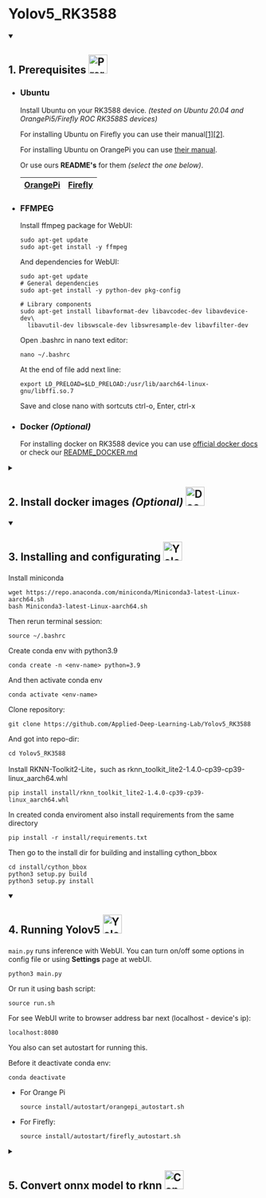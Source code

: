 <h1>
    Yolov5_RK3588
</h1>

<details open>
  <summary>
    <h2>
      <p>
        1. Prerequisites
        <img src="https://www.svgrepo.com/show/288488/motherboard.svg" width=38 height=38 alt="Prerequisites" />
      </p>
    </h2>
  </summary>   
  
  * ### Ubuntu

    Install Ubuntu on your RK3588 device. *(tested on Ubuntu 20.04 and OrangePi5/Firefly ROC RK3588S devices)*

    For installing Ubuntu on Firefly you can use their manual[[1]](https://wiki.t-firefly.com/en/ROC-RK3588S-PC/index.html)[[2]](https://en.t-firefly.com/doc/download/page/id/142.html).

    For installing Ubuntu on OrangePi you can use [their manual](http://www.orangepi.org/html/hardWare/computerAndMicrocontrollers/service-and-support/Orange-pi-5.html).

    Or use ours **README's** for them *(select the one below)*.

    |[OrangePi](resources/OrangePi/README_ORANGEPI.md)|[Firefly](resources/Firefly/README_FIREFLY.md)|
    |                 :---:                 |                :---:               |

  * ### FFMPEG

    Install ffmpeg package for WebUI:

    ```
    sudo apt-get update
    sudo apt-get install -y ffmpeg
    ```

    And dependencies for WebUI:
    
    ```
    sudo apt-get update
    # General dependencies
    sudo apt-get install -y python-dev pkg-config

    # Library components
    sudo apt-get install libavformat-dev libavcodec-dev libavdevice-dev\
      libavutil-dev libswscale-dev libswresample-dev libavfilter-dev
    ```

    Open .bashrc  in nano text editor:

    ```
    nano ~/.bashrc
    ```

    At the end of file add next line:

    ```
    export LD_PRELOAD=$LD_PRELOAD:/usr/lib/aarch64-linux-gnu/libffi.so.7
    ```

    Save and close nano with sortcuts ctrl-o, Enter, ctrl-x

  * ### Docker *(Optional)*

    For installing docker on RK3588 device you can use [official docker docs](https://docs.docker.com/desktop/install/linux-install/) or check our [README_DOCKER.md](README_DOCKER.md)

</details>  

<details>
  <summary>
    <h2>
      <p>
        2. Install docker images <i>(Optional)</i>
        <img src="https://opennebula.io/wp-content/uploads/2020/05/DockerHub.png" height=38 alt="Docker Hub" />
      </p>
    </h2>
  </summary>

  * ### From Docker hub <a href="https://hub.docker.com/r/deathk9t/yolov5_rk3588"><img src="https://img.shields.io/badge/yolov5_rk3588--blue?logo=docker"></a>

    At first you need download docker image:

    ```
    docker pull deathk9t/yolov5_rk3588:latest
    ```

    Then you can run container with:

    ```
    docker run --privileged --name [container-name] -e DISPLAY=$DISPLAY -v /tmp/.X11-unix:/tmp/.X11-unix -v /dev/:/dev --network host -it deathk9t/yolov5_rk3588:latest
    ```

  * ### Build docker image by yourself

    You can build docker image by yourself usning **Dockerfile**:
    
    ```
    docker build -t [name-docker-image:tag] .
    ```

    Then you can run container with:

    ```
    docker run --privileged --name [container-name] -e DISPLAY=$DISPLAY -v /tmp/.X11-unix:/tmp/.X11-unix -v /dev/:/dev --network host -it [name-docker-image:tag]
    ```

</details>

<details open>
  <summary>
    <h2>
      <p>
        3. Installing and configurating
        <img src="https://cdn1.iconfinder.com/data/icons/user-interface-cute-vol-2/52/configuration__settings__options__config-512.png" width=38 height=38 alt="Yolov5" />
      </p>
    </h2>
  </summary>

  Install miniconda

  ```
  wget https://repo.anaconda.com/miniconda/Miniconda3-latest-Linux-aarch64.sh
  bash Miniconda3-latest-Linux-aarch64.sh
  ```

  Then rerun terminal session:

  ```
  source ~/.bashrc
  ```

  Create conda env with python3.9

  ```
  conda create -n <env-name> python=3.9
  ```
  
  And then activate conda env

  ```
  conda activate <env-name>
  ```

  Clone repository:

  ```
  git clone https://github.com/Applied-Deep-Learning-Lab/Yolov5_RK3588
  ```

  And got into repo-dir:

  ```
  cd Yolov5_RK3588
  ```

  Install RKNN-Toolkit2-Lite，such as rknn_toolkit_lite2-1.4.0-cp39-cp39-linux_aarch64.whl

  ```
  pip install install/rknn_toolkit_lite2-1.4.0-cp39-cp39-linux_aarch64.whl
  ```

  In created conda enviroment also install requirements from the same directory

  ```
  pip install -r install/requirements.txt
  ```

  Then go to the install dir for building and installing cython_bbox

  ```
  cd install/cython_bbox
  python3 setup.py build
  python3 setup.py install
  ```

</details>

<details open>
  <summary>
    <h2>
      <p>
        4. Running Yolov5
        <img src="https://storage.googleapis.com/wandb-production.appspot.com/wandb-public-images/3hql0qh3b7.png" width=38 height=38 alt="Yolov5" />
      </p>
    </h2>
  </summary>

  ``main.py`` runs inference  with WebUI. You can turn on/off some options in config file or using **Settings** page at webUI.
  
  ```
  python3 main.py
  ```

  Or run it using bash script:

  ```
  source run.sh
  ```

  For see WebUI write to browser address bar next (localhost - device's ip):

  ```
  localhost:8080
  ```

  You also can set autostart for running this.

  Before it deactivate conda env:

  ```
  conda deactivate
  ```

  * For Orange Pi

    ```
    source install/autostart/orangepi_autostart.sh
    ```

  * For Firefly:

    ```
    source install/autostart/firefly_autostart.sh
    ```

</details>

<details>
  <summary>
    <h2>
      <p>
        5. Convert onnx model to rknn 
        <img src="https://external-content.duckduckgo.com/iu/?u=http%3A%2F%2Fds2converter.com%2Fwp-content%2Fuploads%2F2015%2F07%2Fconvert-icon.png&f=1&nofb=1&ipt=d6dbe833ced7274d7335d067ba819d63567e853dc093822f5cda0d18df3bfbdf&ipo=images" width=38 height=38 alt="Converter" />
      </p>
    </h2>
  </summary>

  * ### Host PC

      Install Python3 and pip3

      ```
      sudo apt-get update
      sudo apt-get install python3 python3-dev python3-pip
      ```

      Install dependent libraries

      ```
      sudo apt-get update
      sudo apt-get install libxslt1-dev zlib1g zlib1g-dev libglib2.0-0 libsm6 libgl1-mesa-glx libprotobuf-dev gcc git
      ```
      
      Install RKNN-Toolkit2，such as rknn_toolkit2-1.4.0_22dcfef4-cp38-cp38-linux_x86_64.whl

      ```
      pip install resources/HostPC/converter/install/rknn_toolkit2-1.4.0_22dcfef4-cp38-cp38-linux_x86_64.whl
      ```

      For convert your *.onnx* model to *.rknn* run **onnx2rknn.py** like:

      ```
      cd resources/HostPC/converter/convert/
      python3 onnx2rknn.py \
              --input <path-to-your-onnx-model> \
              --output <path-where-save-rknn-model> \
              --dataset <path-to-txt-file-with-calibration-images-names>
      ```

</details>

